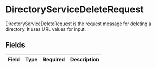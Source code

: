 # DirectoryServiceDeleteRequest

 DirectoryServiceDeleteRequest is the request message for deleting a directory. It uses URL values for input.



## Fields

| Field       | Type        | Required    | Description |
| ----------- | ----------- | ----------- | ----------- |